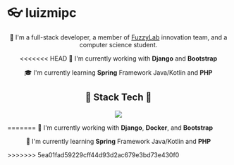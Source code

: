 # 👓 luizmipc
<p align="center">
🌝 I'm a full-stack developer, a member of <a href="https://fuzzylab.tech/">FuzzyLab</a> innovation team, and a computer science student.
</p>
<p align="center">
<<<<<<< HEAD
	💼 I'm currently working with <strong>Django</strong> and <strong>Bootstrap</strong>
</p>
<p align="center">
🎓 I'm currently learning <strong>Spring</strong> Framework Java/Kotlin and <strong>PHP</strong>
</p>

<h2 align="center">🔧 Stack Tech 🔧</h2>
<p align="center">
  <a href="https://skillicons.dev">
    <img src="https://skillicons.dev/icons?i=django,docker,javascript,bootstrap" />
  </a>
</p>
=======
🐍 I'm currently working with <strong>Django</strong>, <strong>Docker</strong>, and <strong>Bootstrap</strong>
</p>
<p align="center">
🌺 I'm currently learning <strong>Spring</strong> Framework Java/Kotlin and <strong>PHP</strong>
</p>
>>>>>>> 5ea01fad59229cff44d93d2ac679e3bd73e430f0
